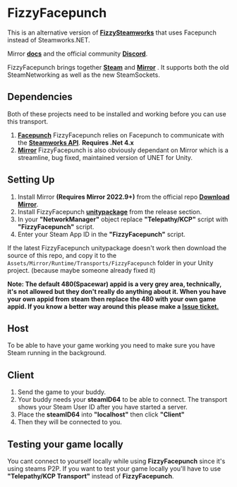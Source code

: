 # FizzyFacepunch

This is an alternative version of **[FizzySteamworks](https://github.com/Chykary/FizzySteamworks)** that uses Facepunch instead of Steamworks.NET.

Mirror **[docs](https://mirror-networking.gitbook.io/docs/transports/fizzyfacepunch-transport)** and the official community **[Discord](https://discord.gg/N9QVxbM)**.

FizzyFacepunch brings together **[Steam](https://store.steampowered.com)** and **[Mirror](https://github.com/vis2k/Mirror)** . It supports both the old SteamNetworking as well as the new SteamSockets.

## Dependencies
Both of these projects need to be installed and working before you can use this transport.
1. **[Facepunch](https://github.com/Facepunch/Facepunch.Steamworks)** FizzyFacepunch relies on Facepunch to communicate with the **[Steamworks API](https://partner.steamgames.com/doc/sdk)**. **Requires .Net 4.x**  
2. **[Mirror](https://github.com/vis2k/Mirror)** FizzyFacepunch is also obviously dependant on Mirror which is a streamline, bug fixed, maintained version of UNET for Unity.

## Setting Up

1. Install Mirror **(Requires Mirror 2022.9+)** from the official repo **[Download Mirror](https://github.com/vis2k/Mirror/releases)**.
2. Install FizzyFacepunch **[unitypackage](https://github.com/Chykary/FizzyFacepunch/releases)** from the release section.
3. In your **"NetworkManager"** object replace **"Telepathy/KCP"** script with **"FizzyFacepunch"** script.
4. Enter your Steam App ID in the **"FizzyFacepunch"** script.

If the latest FizzyFacepunch unitypackage doesn't work then download the source of this repo,
and copy it to the `Assets/Mirror/Runtime/Transports/FizzyFacepunch` folder in your Unity project.
(because maybe someone already fixed it)

**Note: The  default 480(Spacewar) appid is a very grey area, technically, it's not allowed but they don't really do anything about it. When you have your own appid from steam then replace the 480 with your own game appid.
If you know a better way around this please make a [Issue ticket.](https://github.com/Chykary/FizzyFacepunch/issues)**

## Host
To be able to have your game working you need to make sure you have Steam running in the background.

## Client
1. Send the game to your buddy.
2. Your buddy needs your **steamID64** to be able to connect. The transport shows your Steam User ID after you have started a server.
3. Place the **steamID64** into **"localhost"** then click **"Client"**
5. Then they will be connected to you.

## Testing your game locally
You cant connect to yourself locally while using **FizzyFacepunch** since it's using steams P2P. If you want to test your game locally you'll have to use **"Telepathy/KCP Transport"** instead of **FizzyFacepunch**.
